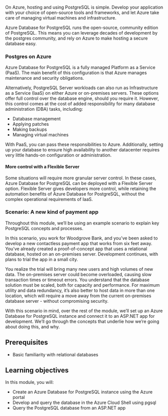 On Azure, hosting and using PostgreSQL is simple. Develop your application with your choice of open-source tools and frameworks, and let Azure take care of managing virtual machines and infrastructure.

Azure Database for PostgreSQL runs the open-source, community edition of PostgreSQL. This means you can leverage decades of development by the postgres community, and rely on Azure to make hosting a secure database easy.

### Postgres on Azure

Azure Database for PostgreSQL is a fully managed Platform as a Service (PaaS). The main benefit of this configuration is that Azure manages maintenance and security obligations.

Alternatively, PostgreSQL Server workloads can also run as Infrastructure as a Service (IaaS) on either Azure or on-premises servers. These options offer full control over the database engine, should you require it. However, this control comes at the cost of added responsibility for many database administration (DBA) tasks, including:

* Database management
* Applying patches
* Making backups
* Managing virtual machines

With PaaS, you can pass these responsibilities to Azure. Additionally, setting up your database to ensure high availability to another datacenter requires very little hands-on configuration or administration.

#### More control with a Flexible Server

Some situations will require more granular server control. In these cases, Azure Database for PostgreSQL can be deployed with a Flexible Server option. Flexible Server gives developers more control, while retaining the automation benefits of Azure Database for PostgreSQL, without the complex operational requirements of IaaS.

### Scenario: A new kind of payment app

Throughout this module, we’ll be using an example scenario to explain key PostgreSQL concepts and processes.

In this scenario, you work for Woodgrove Bank, and you’ve been asked to develop a new contactless payment app that works from six feet away. You’ve already created a proof-of-concept app that uses a relational database, hosted on an on-premises server. Development continues, with plans to trial the app in a small city.

You realize the trial will bring many new users and high volumes of new data. The on-premises server could become overloaded, causing slow transaction times or timeout errors. You understand that the database solution must be scaled, both for capacity and performance. For maximum utility and data redundancy, it’s also better to host data in more than one location, which will require a move away from the current on-premises database server - without compromising security.

With this scenario in mind, over the rest of the module, we’ll set up an Azure Database for PostgreSQL instance and connect it to an ASP.NET app for development. We’ll go through the concepts that underlie how we’re going about doing this, and why.

## Prerequisites

* Basic familiarity with relational databases

## Learning objectives

In this module, you will:

* Create an Azure Database for PostgreSQL instance using the Azure portal
* Develop and query the database in the Azure Cloud Shell using pgsql
* Query the PostgreSQL database from an ASP.NET app
